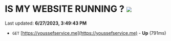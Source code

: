 # IS MY WEBSITE RUNNING ? [![](https://img.shields.io/static/v1?label=Sponsor&message=%E2%9D%A4&logo=GitHub&color=%23fe8e86)](https://github.com/sponsors/<username>)

Last updated: **6/27/2023, 3:49:43 PM**

- `GET` [https://youssefservice.me](https://youssefservice.me) - **Up** (791ms)
